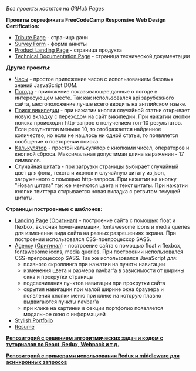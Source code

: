 *Все проекты хостятся на GitHub Pages*

**Проекты сертефиката FreeCodeCamp Responsive Web Design Certification:**
* [Tribute Page](https://bpedley.github.io/FCC/Tribute%20page/) - страница дани
* [Survey Form](https://bpedley.github.io//FCC/Survey%20page/) - форма анкеты
* [Product Landing Page](https://bpedley.github.io//FCC/Product%20page/) - страница продукта
* [Technical Documentation Page](https://bpedley.github.io/FCC/Documentation%20page/index.html) - страница технической документации

**Другие проекты:**
* [Часы](https://bpedley.github.io/Other%20projects/Clocks-JS/) - простое приложение часов с использованием базовых знаний JasvaScript DOM.
* [Погода](https://bpedley.github.io/Other%20projects/Weather%20app/) - приложение показывающее данные о погоде в интересующем месте. Так как использовался api зарубежного сайта, местоположение лучше всего вводить на английском языке.
* [Поиск википедии](https://bpedley.github.io/Other%20projects/Wikipedia/) - при нажатии кнопки случайной статьи открывает новую вкладку с переходом на сайт википедии. При нажатии кнопки поиска происходит http-запрос с получением топ-10 результатов. Если результатов меньше 10, то отображается найденное количество, но если не нашлось ни одной статьи, то появляется сообщение о повторении поиска.
* [Калькулятор](https://bpedley.github.io/Other%20projects/Calculator/) - простой калькулятор с кнопками чисел, операторов и кнопкой сброса. Максимальная допустимая длина выражения - 17 символов.
* [Случайная цитата](https://bpedley.github.io/Other%20projects/Random%20quote/) - при загрузки страницы выбирает случайный цвет для фона, текста и иконок и случайную цитату из json, загруженного с помощью http-запроса. При нажатии на кнопку "Новая цитата" так же меняются цвета и текст цитаты. При нажатии кнопки твиттера открывается новая вкладка с ретвитом текущей цитаты.

**Страницы построенные с шаблонов:**
* [Landing Page](https://bpedley.github.io/Pages%20from%20templates/1/) ([Оригинал](https://blackrockdigital.github.io/startbootstrap-landing-page/)) - построение сайта с помощью float и flexbox, включая hover-анимации, fontawesome icons и media queries для изменения вида сайта на разных разрешениях экрана. При построении использовался CSS-препроцессор SASS.
* [Agency](https://bpedley.github.io/Pages%20from%20templates/2/) ([Оригинал](https://blackrockdigital.github.io/startbootstrap-agency/)) - построение сайта с помощью float и flexbox, fontawesome icons, media queries. При построении использовался CSS-препроцессор SASS. Так же использовался JavaScript для:
  * плавного скроллинга при нажатии на пункты навигации
  * изменения цвета и размера navbar'a в зависимости от ширины окна и прокрутки страницы
  * подсвечивания пунктов навигации при прокрутки сайта
  * скрытия навигации при малой ширине окна браузера и появления кнопки меню при клике на которую плавно выдвигаются пункты navbar'a
  * при клике на картинки в секции портфолио появляется модальное окно с информацией
* [Stylish Portfolio](https://bpedley.github.io/Pages%20from%20templates/3/)
* [Resume](https://bpedley.github.io/Pages%20from%20templates/4/)

**[Репозиторий с решением алгоритмических задач и кодом c туториалов по React, Redux, Webpack и т.д.](https://github.com/Bpedley/JS-exercises)**

**[Репозиторий с примерами использования Redux и middleware для асинхронных запросов](https://github.com/Bpedley/Redux-use-examples)**
